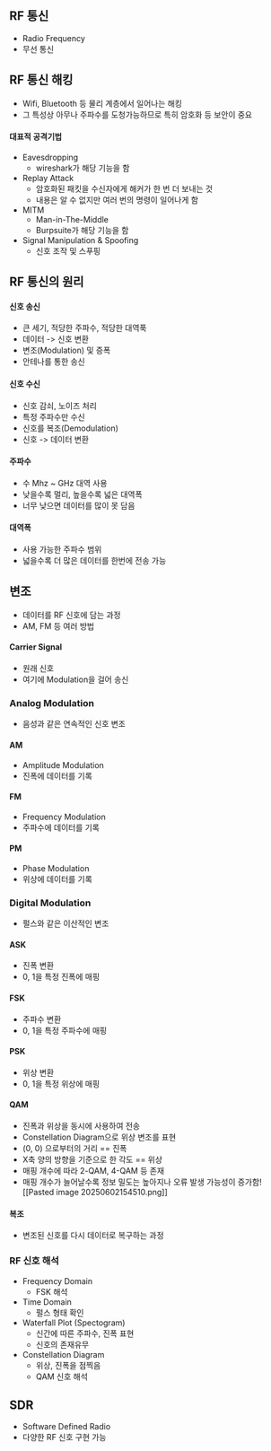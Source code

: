 ## RF 통신
- Radio Frequency
- 무선 통신
## RF 통신 해킹
- Wifi, Bluetooth 등 물리 계층에서 일어나는 해킹
- 그 특성상 아무나 주파수를 도청가능하므로 특히 암호화 등 보안이 중요
#### 대표적 공격기법
- Eavesdropping
	- wireshark가 해당 기능을 함
- Replay Attack
	- 암호화된 패킷을 수신자에게 해커가 한 번 더 보내는 것
	- 내용은 알 수 없지만 여러 번의 명령이 일어나게 함
- MITM
	- Man-in-The-Middle
	- Burpsuite가 해당 기능을 함
- Signal Manipulation & Spoofing
	- 신호 조작 및 스푸핑
## RF 통신의 원리
#### 신호 송신
- 큰 세기, 적당한 주파수, 적당한 대역푹
- 데이터 -> 신호 변환
- 변조(Modulation) 및 증폭
- 안테나를 통한 송신
#### 신호 수신
- 신호 감쇠, 노이즈 처리
- 특정 주파수만 수신
- 신호를 복조(Demodulation)
- 신호 -> 데이터 변환
#### 주파수
- 수 Mhz ~ GHz 대역 사용
- 낮을수록 멀리, 높을수록 넓은 대역폭
- 너무 낮으면 데이터를 많이 못 담음
#### 대역폭
- 사용 가능한 주파수 범위
- 넓을수록 더 많은 데이터를 한번에 전송 가능
## 변조
- 데이터를 RF 신호에 담는 과정
- AM, FM 등 여러 방법
#### Carrier Signal
- 원래 신호
- 여기에 Modulation을 걸어 송신
### Analog Modulation
- 음성과 같은 연속적인 신호 변조
#### AM
- Amplitude Modulation
- 진폭에 데이터를 기록
#### FM
- Frequency Modulation
- 주파수에 데이터를 기록
#### PM
- Phase Modulation
- 위상에 데이터를 기록
### Digital Modulation
- 펄스와 같은 이산적인 변조
#### ASK
- 진폭 변환
- 0, 1을 특정 진폭에 매핑
#### FSK
- 주파수 변환
- 0, 1을 특정 주파수에 매핑
#### PSK
- 위상 변환
- 0, 1을 특정 위상에 매핑
#### QAM
- 진폭과 위상을 동시에 사용하여 전송
- Constellation Diagram으로 위상 변조를 표현
- (0, 0) 으로부터의 거리 == 진폭
- X축 양의 방향을 기준으로 한 각도 == 위상 
- 매핑 개수에 따라 2-QAM, 4-QAM 등 존재
- 매핑 개수가 늘어날수록 정보 밀도는 높아지나 오류 발생 가능성이 증가함![[Pasted image 20250602154510.png]]
#### 복조
- 변조된 신호를 다시 데이터로 복구하는 과정
### RF 신호 해석
- Frequency Domain
	- FSK 해석
- Time Domain
	- 펄스 형태 확인
- Waterfall Plot (Spectogram)
	- 신간에 따른 주파수, 진폭 표현
	- 신호의 존재유무
- Constellation Diagram
	- 위상, 진폭을 점찍음
	- QAM 신호 해석
## SDR
- Software Defined Radio
- 다양한 RF 신호 구현 가능

